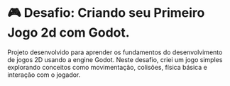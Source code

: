 # 🎮 Desafio: Criando seu Primeiro Jogo 2d com Godot.

Projeto desenvolvido para aprender os fundamentos do desenvolvimento de jogos 2D usando a engine Godot. Neste desafio, criei um jogo simples explorando conceitos como movimentação, colisões, física básica e interação com o jogador.
